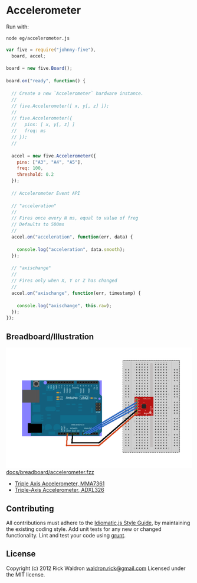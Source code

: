# Accelerometer

Run with:
```bash
node eg/accelerometer.js
```


```javascript
var five = require("johnny-five"),
  board, accel;

board = new five.Board();

board.on("ready", function() {

  // Create a new `Accelerometer` hardware instance.
  //
  // five.Accelerometer([ x, y[, z] ]);
  //
  // five.Accelerometer({
  //   pins: [ x, y[, z] ]
  //   freq: ms
  // });
  //

  accel = new five.Accelerometer({
    pins: ["A3", "A4", "A5"],
    freq: 100,
    threshold: 0.2
  });

  // Accelerometer Event API

  // "acceleration"
  //
  // Fires once every N ms, equal to value of freg
  // Defaults to 500ms
  //
  accel.on("acceleration", function(err, data) {

    console.log("acceleration", data.smooth);
  });

  // "axischange"
  //
  // Fires only when X, Y or Z has changed
  //
  accel.on("axischange", function(err, timestamp) {

    console.log("axischange", this.raw);
  });
});


```


## Breadboard/Illustration


![docs/breadboard/accelerometer.png](breadboard/accelerometer.png)
[docs/breadboard/accelerometer.fzz](breadboard/accelerometer.fzz)




- [Triple Axis Accelerometer, MMA7361](https://www.sparkfun.com/products/9652)
- [Triple-Axis Accelerometer, ADXL326](http://www.adafruit.com/products/1018)






## Contributing
All contributions must adhere to the [Idiomatic.js Style Guide](https://github.com/rwldrn/idiomatic.js),
by maintaining the existing coding style. Add unit tests for any new or changed functionality. Lint and test your code using [grunt](https://github.com/cowboy/grunt).

## License
Copyright (c) 2012 Rick Waldron <waldron.rick@gmail.com>
Licensed under the MIT license.
